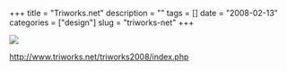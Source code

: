 +++
title = "Triworks.net"
description = ""
tags = []
date = "2008-02-13"
categories = ["design"]
slug = "triworks-net"
+++


 

  <div id="screens-thumbs" class="clearfix">
    <div class="txt-center" id="design-submission"><a href="http://www.triworks.net/triworks2008/index.php"><img id='bluga-thumbnail-949' class='bluga-thumbnail large' src='http://media.konigi.com/bluga/
wt47f279e6a2232_0.jpg'/></a></div>  
  </div>   
<p><a href="http://www.triworks.net/triworks2008/index.php">http://www.triworks.net/triworks2008/index.php</a></p>




